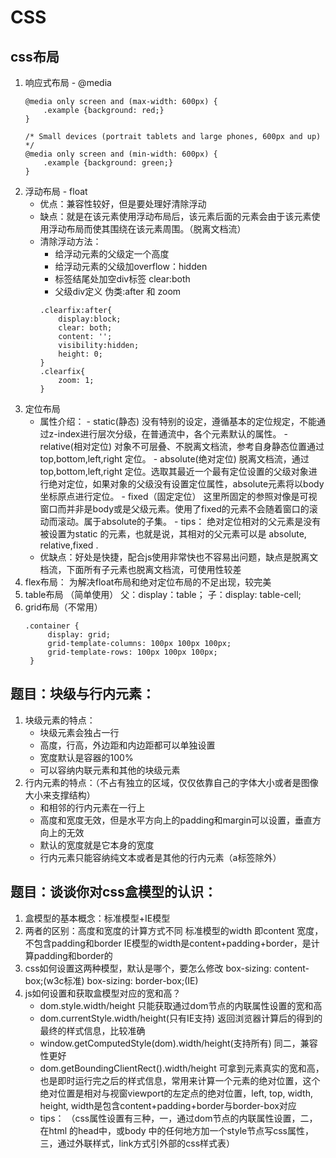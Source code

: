 # CSS
## css布局
  1. 响应式布局 - @media
        ```
        @media only screen and (max-width: 600px) {
            .example {background: red;}
        }

        /* Small devices (portrait tablets and large phones, 600px and up) */
        @media only screen and (min-width: 600px) {
            .example {background: green;}
        }
        ```
  2. 浮动布局 - float
     - 优点：兼容性较好，但是要处理好清除浮动
     - 缺点：就是在该元素使用浮动布局后，该元素后面的元素会由于该元素使用浮动布局而使其围绕在该元素周围。（脱离文档流）
     - 清除浮动方法：
       - 给浮动元素的父级定一个高度
       - 给浮动元素的父级加overflow：hidden
       - 标签结尾处加空div标签 clear:both
       - 父级div定义 伪类:after 和 zoom
       ```
       .clearfix:after{
           display:block;
           clear: both;
           content: '';
           visibility:hidden;
           height: 0;
       }
       .clearfix{
           zoom: 1;
       }
       ```
  3. 定位布局
     - 属性介绍：
            - static(静态) 没有特别的设定，遵循基本的定位规定，不能通过z-index进行层次分级，在普通流中，各个元素默认的属性。
            - relative(相对定位) 对象不可层叠、不脱离文档流，参考自身静态位置通过 top,bottom,left,right 定位。
            - absolute(绝对定位) 脱离文档流，通过 top,bottom,left,right 定位。选取其最近一个最有定位设置的父级对象进行绝对定位，如果对象的父级没有设置定位属性，absolute元素将以body坐标原点进行定位。
            - fixed（固定定位） 这里所固定的参照对像是可视窗口而并非是body或是父级元素。使用了fixed的元素不会随着窗口的滚动而滚动。属于absolute的子集。
            - tips： 绝对定位相对的父元素是没有被设置为static 的元素，也就是说，其相对的父元素可以是 absolute, relative,fixed .
     - 优缺点：好处是快捷，配合js使用非常快也不容易出问题，缺点是脱离文档流，下面所有子元素也脱离文档流，可使用性较差
   4. flex布局： 为解决float布局和绝对定位布局的不足出现，较完美
   5. table布局 （简单使用）
        父：display：table；
        子：display: table-cell;
   6. grid布局（不常用）
       ```
       .container {
            display: grid;
            grid-template-columns: 100px 100px 100px;
            grid-template-rows: 100px 100px 100px;
        }
       ```
## 题目：块级与行内元素：
 1. 块级元素的特点：
    - 块级元素会独占一行
    - 高度，行高，外边距和内边距都可以单独设置
    - 宽度默认是容器的100%
    - 可以容纳内联元素和其他的块级元素
 2. 行内元素的特点：（不占有独立的区域，仅仅依靠自己的字体大小或者是图像大小来支撑结构）
    - 和相邻的行内元素在一行上
    - 高度和宽度无效，但是水平方向上的padding和margin可以设置，垂直方向上的无效
    - 默认的宽度就是它本身的宽度
    - 行内元素只能容纳纯文本或者是其他的行内元素（a标签除外）

## 题目：谈谈你对css盒模型的认识：
 1. 盒模型的基本概念：标准模型+IE模型
 2. 两者的区别：高度和宽度的计算方式不同
  标准模型的width 即content 宽度，不包含padding和border
  IE模型的width是content+padding+border，是计算padding和border的
 3. css如何设置这两种模型，默认是哪个，要怎么修改
    box-sizing: content-box;(w3c标准)
    box-sizing: border-box;(IE)
 4. js如何设置和获取盒模型对应的宽和高？
    - dom.style.width/height 只能获取通过dom节点的内联属性设置的宽和高
    - dom.currentStyle.width/height(只有IE支持) 返回浏览器计算后的得到的最终的样式信息，比较准确
    - window.getComputedStyle(dom).width/height(支持所有) 同二，兼容性更好
    - dom.getBoundingClientRect().width/height 可拿到元素真实的宽和高，也是即时运行完之后的样式信息，常用来计算一个元素的绝对位置，这个绝对位置是相对与视窗viewport的左定点的绝对位置，left, top, width, height, width是包含content+padding+border与border-box对应
    - tips： （css属性设置有三种，一，通过dom节点的内联属性设置，二，在html 的head中，或body 中的任何地方加一个style节点写css属性，三，通过外联样式，link方式引外部的css样式表）
 
